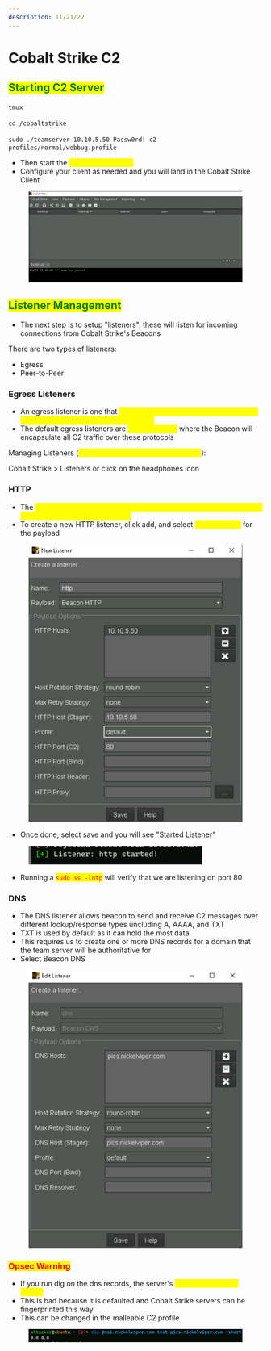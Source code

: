 ```yaml
---
description: 11/21/22
---
```


# Cobalt Strike C2

## <mark style="color:green;">Starting C2 Server</mark>

```
tmux

cd /cobaltstrike

sudo ./teamserver 10.10.5.50 Passw0rd! c2-profiles/normal/webbug.profile
```

* Then start the <mark style="color:yellow;">Cobalt Strike Client</mark>
* Configure your client as needed and you will land in the Cobalt Strike Client

<figure><img src="../.gitbook/assets/image (48).png" alt=""><figcaption></figcaption></figure>

## <mark style="color:green;">Listener Management</mark>

* The next step is to setup "listeners", these will listen for incoming connections from Cobalt Strike's Beacons

There are two types of listeners:

* Egress
* Peer-to-Peer

### Egress Listeners

* An egress listener is one that <mark style="color:yellow;">allows Beacon to communicate to outside of the target network to our team server</mark>
* The default egress listeners are <mark style="color:yellow;">HTTP/S & DNS</mark> where the Beacon will encapsulate all C2 traffic over these protocols

Managing Listeners (<mark style="color:yellow;">add, edit, remove, or restart listeners</mark>):

Cobalt Strike > Listeners or click on the headphones icon

### HTTP

* The <mark style="color:yellow;">HTTP listener allows Beacon to send and receive C2 messages over HTTP GET and/or POST requests</mark>
* To create a new HTTP listener, click add, and select <mark style="color:yellow;">Beacon HTTP</mark> for the payload

<figure><img src="../.gitbook/assets/image (5).png" alt=""><figcaption></figcaption></figure>

* Once done, select save and you will see "Started Listener"

<figure><img src="../.gitbook/assets/image.png" alt=""><figcaption></figcaption></figure>

* Running a <mark style="color:red;">`sudo ss -lntp`</mark> will verify that we are listening on port 80

### DNS

* The DNS listener allows beacon to send and receive C2 messages over different lookup/response types uncluding A, AAAA, and TXT
* TXT is used by default as it can hold the most data
* This requires us to create one or more DNS records for a domain that the team server will be authoritative for
* Select Beacon DNS

<figure><img src="../.gitbook/assets/image (1).png" alt=""><figcaption></figcaption></figure>

### <mark style="color:red;">Opsec Warning</mark>

* If you run dig on the dns records, the server's <mark style="color:yellow;">default response is 0.0.0.0</mark>
* This is bad because it is defaulted and Cobalt Strike servers can be fingerprinted this way
* This can be changed in the malleable C2 profile

<figure><img src="../.gitbook/assets/image (4).png" alt=""><figcaption></figcaption></figure>
